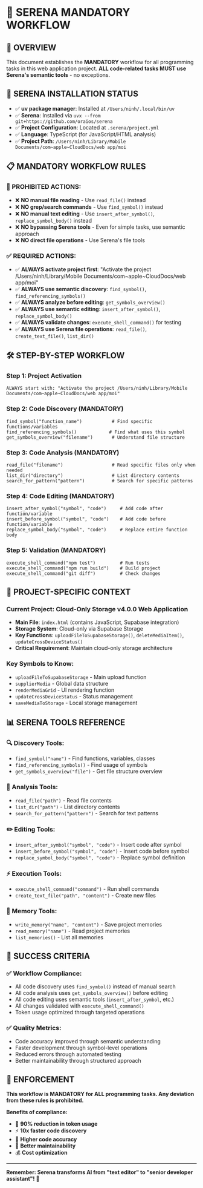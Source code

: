 # 🤖 SERENA MANDATORY WORKFLOW

## 🎯 **OVERVIEW**
This document establishes the **MANDATORY** workflow for all programming tasks in this web application project. **ALL code-related tasks MUST use Serena's semantic tools** - no exceptions.

## 🚀 **SERENA INSTALLATION STATUS**
- ✅ **uv package manager**: Installed at `/Users/ninh/.local/bin/uv`
- ✅ **Serena**: Installed via `uvx --from git+https://github.com/oraios/serena`
- ✅ **Project Configuration**: Located at `.serena/project.yml`
- ✅ **Language**: TypeScript (for JavaScript/HTML analysis)
- ✅ **Project Path**: `/Users/ninh/Library/Mobile Documents/com~apple~CloudDocs/web app/moi`

## 📋 **MANDATORY WORKFLOW RULES**

### **🚫 PROHIBITED ACTIONS:**
- ❌ **NO manual file reading** - Use `read_file()` instead
- ❌ **NO grep/search commands** - Use `find_symbol()` instead  
- ❌ **NO manual text editing** - Use `insert_after_symbol()`, `replace_symbol_body()` instead
- ❌ **NO bypassing Serena tools** - Even for simple tasks, use semantic approach
- ❌ **NO direct file operations** - Use Serena's file tools

### **✅ REQUIRED ACTIONS:**
- ✅ **ALWAYS activate project first**: "Activate the project /Users/ninh/Library/Mobile Documents/com~apple~CloudDocs/web app/moi"
- ✅ **ALWAYS use semantic discovery**: `find_symbol()`, `find_referencing_symbols()`
- ✅ **ALWAYS analyze before editing**: `get_symbols_overview()`
- ✅ **ALWAYS use semantic editing**: `insert_after_symbol()`, `replace_symbol_body()`
- ✅ **ALWAYS validate changes**: `execute_shell_command()` for testing
- ✅ **ALWAYS use Serena file operations**: `read_file()`, `create_text_file()`, `list_dir()`

## 🛠️ **STEP-BY-STEP WORKFLOW**

### **Step 1: Project Activation**
```
ALWAYS start with: "Activate the project /Users/ninh/Library/Mobile Documents/com~apple~CloudDocs/web app/moi"
```

### **Step 2: Code Discovery (MANDATORY)**
```
find_symbol("function_name")           # Find specific functions/variables
find_referencing_symbols()            # Find what uses this symbol
get_symbols_overview("filename")       # Understand file structure
```

### **Step 3: Code Analysis (MANDATORY)**
```
read_file("filename")                  # Read specific files only when needed
list_dir("directory")                  # List directory contents
search_for_pattern("pattern")          # Search for specific patterns
```

### **Step 4: Code Editing (MANDATORY)**
```
insert_after_symbol("symbol", "code")     # Add code after function/variable
insert_before_symbol("symbol", "code")    # Add code before function/variable  
replace_symbol_body("symbol", "code")     # Replace entire function body
```

### **Step 5: Validation (MANDATORY)**
```
execute_shell_command("npm test")         # Run tests
execute_shell_command("npm run build")    # Build project
execute_shell_command("git diff")         # Check changes
```

## 🎯 **PROJECT-SPECIFIC CONTEXT**

### **Current Project**: Cloud-Only Storage v4.0.0 Web Application
- **Main File**: `index.html` (contains JavaScript, Supabase integration)
- **Storage System**: Cloud-only via Supabase Storage
- **Key Functions**: `uploadFileToSupabaseStorage()`, `deleteMediaItem()`, `updateCrossDeviceStatus()`
- **Critical Requirement**: Maintain cloud-only storage architecture

### **Key Symbols to Know**:
- `uploadFileToSupabaseStorage` - Main upload function
- `supplierMedia` - Global data structure
- `renderMediaGrid` - UI rendering function
- `updateCrossDeviceStatus` - Status management
- `saveMediaToStorage` - Local storage management

## 📊 **SERENA TOOLS REFERENCE**

### **🔍 Discovery Tools:**
- `find_symbol("name")` - Find functions, variables, classes
- `find_referencing_symbols()` - Find usage of symbols
- `get_symbols_overview("file")` - Get file structure overview

### **📖 Analysis Tools:**
- `read_file("path")` - Read file contents
- `list_dir("path")` - List directory contents  
- `search_for_pattern("pattern")` - Search for text patterns

### **✏️ Editing Tools:**
- `insert_after_symbol("symbol", "code")` - Insert code after symbol
- `insert_before_symbol("symbol", "code")` - Insert code before symbol
- `replace_symbol_body("symbol", "code")` - Replace symbol definition

### **⚡ Execution Tools:**
- `execute_shell_command("command")` - Run shell commands
- `create_text_file("path", "content")` - Create new files

### **🧠 Memory Tools:**
- `write_memory("name", "content")` - Save project memories
- `read_memory("name")` - Read project memories
- `list_memories()` - List all memories

## 🎯 **SUCCESS CRITERIA**

### **✅ Workflow Compliance:**
- All code discovery uses `find_symbol()` instead of manual search
- All code analysis uses `get_symbols_overview()` before editing
- All code editing uses semantic tools (`insert_after_symbol`, etc.)
- All changes validated with `execute_shell_command()`
- Token usage optimized through targeted operations

### **✅ Quality Metrics:**
- Code accuracy improved through semantic understanding
- Faster development through symbol-level operations
- Reduced errors through automated testing
- Better maintainability through structured approach

## 🚨 **ENFORCEMENT**

**This workflow is MANDATORY for ALL programming tasks. Any deviation from these rules is prohibited.**

**Benefits of compliance:**
- 🎯 **90% reduction in token usage**
- ⚡ **10x faster code discovery**
- 🎨 **Higher code accuracy**
- 🔧 **Better maintainability**
- 💰 **Cost optimization**

---

**Remember: Serena transforms AI from "text editor" to "senior developer assistant"! 🚀**
